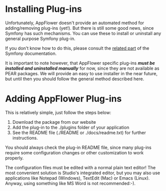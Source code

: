 # Installing Plug-ins
Unfortunately, AppFlower doesn't provide an automated method for adding/removing plug-ins (yet!). But there is still some good news, since Symfony has such mechanisms. You can use these to install or uninstall any general purpose Symfony plug-in.  

If you don't know how to do this, please consult the <a href="http://www.symfony-project.org/gentle-introduction/1_4/en/17-Extending-Symfony#chapter_17_plug_ins">related part</a> of the Symfony documentation.

It is important to note however, that AppFlower specific plug-ins ***must be installed and uninstalled manually*** for now, since they are not available as PEAR packages. We will provide an easy to use installer in the near future, but until then you should follow the general method described here.

# Adding AppFlower Plug-ins

This is relatively simple, just follow the steps below:

1. Download the package from our website
2. Add the plug-in to the ./plugins folder of your application
3. See the README file (./README or ./docs/readme.txt) for further instructions.

You should always check the plug-in README file, since many plug-ins require some configuration changes or other customization to work properly.
 

The configuration files must be edited with a normal plain text editor! The most convenient solution is Studio's integrated editor, but you may also use applications like Notepad (Windows), TextEdit (Mac) or Emacs (Linux). Anyway, using something like MS Word is not recommended:-).

